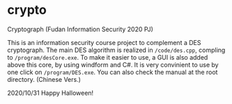 # crypto
Cryptograph (Fudan Information Security 2020 PJ)

This is an information security course project to complement a DES cryptograph.
The main DES algorithm is realized in `/code/des.cpp`, compling to `/program/desCore.exe`.
To make it easier to use, a GUI is also added above this core, by using windform and C#.
It is very convinient to use by one click on `/program/DES.exe`.
You can also check the manual at the root directory. (Chinese Vers.)

2020/10/31
Happy Halloween!
